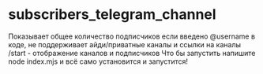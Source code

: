 # subscribers_telegram_channel
Показывает общее количество подписчиков если введено @username в коде, не поддерживает айди/приватные каналы и ссылки на каналы
/start - отображение каналов и подписчиков
Что бы запустить напишите node index.mjs и всё само установится и запустится!
